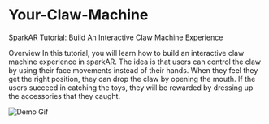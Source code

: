 # Your-Claw-Machine

SparkAR Tutorial: 
Build An Interactive Claw Machine Experience

Overview
In this tutorial, you will learn how to build an interactive claw machine experience in sparkAR. The idea is that users can control the claw by using their face movements instead of their hands. When they feel they get the right position, they can drop the claw by opening the mouth. If the users succeed in catching the toys, they will be rewarded by dressing up the accessories that they caught.


![Demo Gif](https://github.com/anyemelody/Your-Claw-Machine/blob/main/demo.gif)
